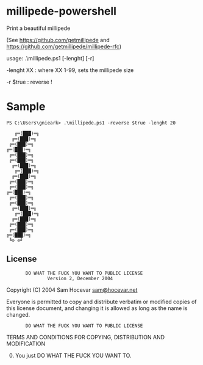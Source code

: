 # millipede-powershell

Print a beautiful millipede 

(See https://github.com/getmillipede and https://github.com/getmillipede/millipede-rfc)

usage: .\millipede.ps1 [-lenght] [-r]

  -lenght XX  : where XX 1-99, sets the millipede size
  
  -r $true    : reverse !

# Sample
    PS C:\Users\gnieark> .\millipede.ps1 -reverse $true -lenght 20

       ╔═(███)═╗
      ╔═(███)═╗
     ╔═(███)═╗
    ╔═(███)═╗
     ╔═(███)═╗
     ╔═(███)═╗
      ╔═(███)═╗
       ╔═(███)═╗
      ╔═(███)═╗
     ╔═(███)═╗
     ╔═(███)═╗
    ╔═(███)═╗
     ╔═(███)═╗
     ╔═(███)═╗
      ╔═(███)═╗
       ╔═(███)═╗
      ╔═(███)═╗
     ╔═(███)═╗
     ╔═(███)═╗
    ╔═(███)═╗
     ╚⊙ ⊙╝
## License

           DO WHAT THE FUCK YOU WANT TO PUBLIC LICENSE
                   Version 2, December 2004
 
Copyright (C) 2004 Sam Hocevar <sam@hocevar.net>

Everyone is permitted to copy and distribute verbatim or modified
copies of this license document, and changing it is allowed as long
as the name is changed.
 
           DO WHAT THE FUCK YOU WANT TO PUBLIC LICENSE
  TERMS AND CONDITIONS FOR COPYING, DISTRIBUTION AND MODIFICATION

 0. You just DO WHAT THE FUCK YOU WANT TO.
